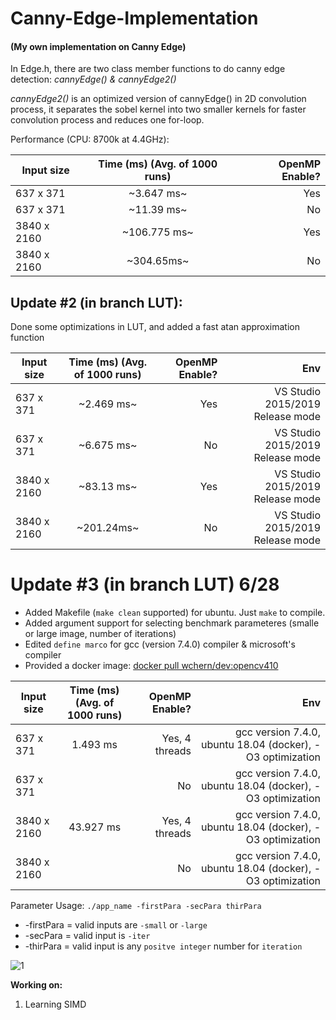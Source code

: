 # Canny-Edge-Implementation
#### (My own implementation on Canny Edge)

In Edge.h, there are two class member functions to do canny edge detection: *cannyEdge() & cannyEdge2()*

*cannyEdge2()* is an optimized version of cannyEdge() in 2D convolution process, it separates the sobel kernel into two smaller kernels for faster convolution process and reduces one for-loop.

Performance (CPU: 8700k at 4.4GHz): 

| Input size    |  Time (ms) (Avg. of 1000 runs)    | OpenMP Enable?  |
| ------------- |:-------------:| -----:|
| 637 x 371     | ~3.647 ms~     | Yes |
| 637 x 371     |  ~11.39 ms~     |   No |
| 3840 x 2160   |  ~106.775 ms~     |   Yes |
| 3840 x 2160   | ~304.65ms~      |    No |

## Update #2 (in branch LUT): 

Done some optimizations in LUT, and added a fast atan approximation function 

| Input size    |  Time (ms) (Avg. of 1000 runs)   | OpenMP Enable?  | Env |
| ------------- |:-------------:| -----:|----------:|
| 637 x 371     |  ~2.469 ms~     | Yes | VS Studio 2015/2019 Release mode |
| 637 x 371     |  ~6.675 ms~     |   No |VS Studio 2015/2019 Release mode |
| 3840 x 2160   |  ~83.13 ms~   |   Yes |VS Studio 2015/2019 Release mode |
| 3840 x 2160   | ~201.24ms~      |    No |VS Studio 2015/2019 Release mode |


# Update #3 (in branch LUT) 6/28
- Added Makefile (`make clean` supported) for ubuntu. Just `make` to compile.
- Added argument support for selecting benchmark parameteres (smalle or large image, number of iterations)
- Edited `define marco` for gcc (version 7.4.0) compiler & microsoft's compiler
- Provided a docker image: [docker pull wchern/dev:opencv410](https://cloud.docker.com/u/wchern/repository/docker/wchern/dev)

| Input size    |  Time (ms) (Avg. of 1000 runs)   | OpenMP Enable?  | Env |
| ------------- |:-------------:| -----:|----------:|
| 637 x 371     |   1.493 ms     | Yes, 4 threads | gcc version 7.4.0, ubuntu 18.04 (docker), -O3 optimization   |
| 637 x 371     |       |   No |gcc version 7.4.0, ubuntu 18.04 (docker), -O3 optimization |
| 3840 x 2160   |  43.927 ms   |   Yes, 4 threads |gcc version 7.4.0, ubuntu 18.04 (docker), -O3 optimization |
| 3840 x 2160   |      |    No |gcc version 7.4.0, ubuntu 18.04 (docker), -O3 optimization |

Parameter Usage: `./app_name -firstPara -secPara thirPara` </br>
- -firstPara = valid inputs are `-small` or `-large` </br>
- -secPara = valid input is `-iter` </br>
- -thirPara = valid input is any `positve integer` number for `iteration` </br>

![1](https://user-images.githubusercontent.com/40074617/60336360-b3c93280-99d2-11e9-92cc-212a8ee19e89.PNG)


**Working on:**
1. Learning SIMD

